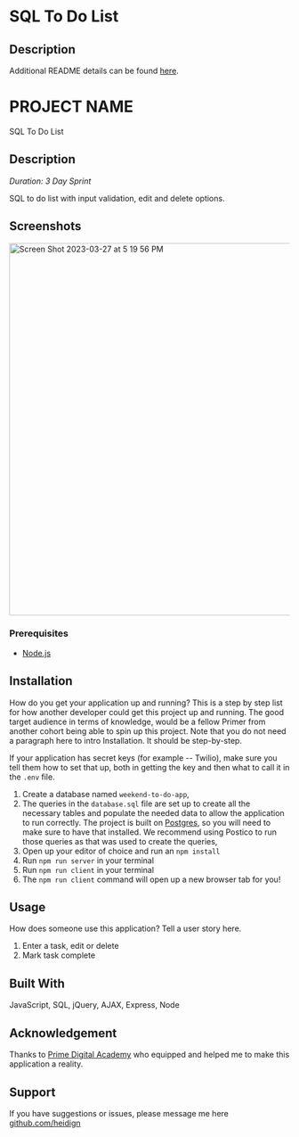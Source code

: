 # SQL To Do List


## Description

Additional README details can be found [here](https://github.com/PrimeAcademy/readme-template/blob/master/README.md).


# PROJECT NAME
SQL To Do List

## Description

_Duration: 3 Day Sprint_

SQL to do list with input validation, edit and delete options.


## Screenshots

<img width="668" alt="Screen Shot 2023-03-27 at 5 19 56 PM" src="https://user-images.githubusercontent.com/98715838/228079921-0169e9f8-bb8d-44be-8cbd-d147834694c4.png">

### Prerequisites

- [Node.js](https://nodejs.org/en/)

## Installation

How do you get your application up and running? This is a step by step list for how another developer could get this project up and running. The good target audience in terms of knowledge, would be a fellow Primer from another cohort being able to spin up this project. Note that you do not need a paragraph here to intro Installation. It should be step-by-step.

If your application has secret keys (for example --  Twilio), make sure you tell them how to set that up, both in getting the key and then what to call it in the `.env` file.

1. Create a database named `weekend-to-do-app`,
2. The queries in the `database.sql` file are set up to create all the necessary tables and populate the needed data to allow the application to run correctly. The project is built on [Postgres](https://www.postgresql.org/download/), so you will need to make sure to have that installed. We recommend using Postico to run those queries as that was used to create the queries, 
3. Open up your editor of choice and run an `npm install`
4. Run `npm run server` in your terminal
5. Run `npm run client` in your terminal
6. The `npm run client` command will open up a new browser tab for you!

## Usage
How does someone use this application? Tell a user story here.

1. Enter a task, edit or delete
2. Mark task complete

## Built With

JavaScript, SQL, jQuery, AJAX, Express, Node

## Acknowledgement
Thanks to [Prime Digital Academy](www.primeacademy.io) who equipped and helped me to make this application a reality.

## Support
If you have suggestions or issues, please message me here [github.com/heidign](https://github.com/heidign)